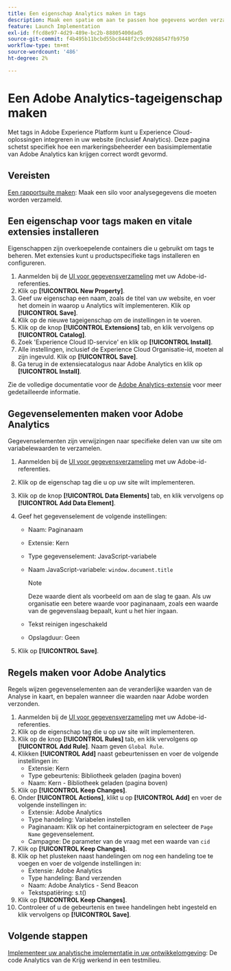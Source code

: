 ```yaml
---
title: Een eigenschap Analytics maken in tags
description: Maak een spatie om aan te passen hoe gegevens worden verzameld met tags.
feature: Launch Implementation
exl-id: ffcd8e97-4d29-489e-bc2b-88805400dad5
source-git-commit: f4b495b11bcbd55bc8448f2c9c09268547fb9750
workflow-type: tm+mt
source-wordcount: '486'
ht-degree: 2%

---
```


# Een Adobe Analytics-tageigenschap maken

Met tags in Adobe Experience Platform kunt u Experience Cloud-oplossingen integreren in uw website (inclusief Analytics). Deze pagina schetst specifiek hoe een markeringsbeheerder een basisimplementatie van Adobe Analytics kan krijgen correct wordt gevormd.

## Vereisten

[Een rapportsuite maken](/help/admin/c-manage-report-suites/c-new-report-suite/t-create-a-report-suite.md): Maak een silo voor analysegegevens die moeten worden verzameld.

## Een eigenschap voor tags maken en vitale extensies installeren

Eigenschappen zijn overkoepelende containers die u gebruikt om tags te beheren. Met extensies kunt u productspecifieke tags installeren en configureren.

1. Aanmelden bij de [UI voor gegevensverzameling](https://experience.adobe.com/data-collection) met uw Adobe-id-referenties.
1. Klik op **[!UICONTROL New Property]**.
1. Geef uw eigenschap een naam, zoals de titel van uw website, en voer het domein in waarop u Analytics wilt implementeren. Klik op **[!UICONTROL Save]**.
1. Klik op de nieuwe tageigenschap om de instellingen in te voeren.
1. Klik op de knop **[!UICONTROL Extensions]** tab, en klik vervolgens op **[!UICONTROL Catalog]**.
1. Zoek &#39;Experience Cloud ID-service&#39; en klik op **[!UICONTROL Install]**.
1. Alle instellingen, inclusief de Experience Cloud Organisatie-id, moeten al zijn ingevuld. Klik op **[!UICONTROL Save]**.
1. Ga terug in de extensiecatalogus naar Adobe Analytics en klik op **[!UICONTROL Install]**.

Zie de volledige documentatie voor de [Adobe Analytics-extensie](https://experienceleague.adobe.com/docs/experience-platform/tags/extensions/adobe/analytics/overview.html?lang=en) voor meer gedetailleerde informatie.

## Gegevenselementen maken voor Adobe Analytics

Gegevenselementen zijn verwijzingen naar specifieke delen van uw site om variabelewaarden te verzamelen.

1. Aanmelden bij de [UI voor gegevensverzameling](https://experience.adobe.com/data-collection) met uw Adobe-id-referenties.
1. Klik op de eigenschap tag die u op uw site wilt implementeren.
1. Klik op de knop **[!UICONTROL Data Elements]** tab, en klik vervolgens op **[!UICONTROL Add Data Element]**.
1. Geef het gegevenselement de volgende instellingen:

   * Naam: Paginanaam
   * Extensie: Kern
   * Type gegevenselement: JavaScript-variabele
   * Naam JavaScript-variabele: `window.document.title`

      >[!NOTE]
      >
      >Deze waarde dient als voorbeeld om aan de slag te gaan. Als uw organisatie een betere waarde voor paginanaam, zoals een waarde van de gegevenslaag bepaalt, kunt u het hier ingaan.
   * Tekst reinigen ingeschakeld
   * Opslagduur: Geen
1. Klik op **[!UICONTROL Save]**.

## Regels maken voor Adobe Analytics

Regels wijzen gegevenselementen aan de veranderlijke waarden van de Analyse in kaart, en bepalen wanneer die waarden naar Adobe worden verzonden.

1. Aanmelden bij de [UI voor gegevensverzameling](https://experience.adobe.com/data-collection) met uw Adobe-id-referenties.
1. Klik op de eigenschap tag die u op uw site wilt implementeren.
1. Klik op de knop **[!UICONTROL Rules]** tab, en klik vervolgens op **[!UICONTROL Add Rule]**. Naam geven `Global Rule`.
1. Klikken **[!UICONTROL Add]** naast gebeurtenissen en voer de volgende instellingen in:
   * Extensie: Kern
   * Type gebeurtenis: Bibliotheek geladen (pagina boven)
   * Naam: Kern - Bibliotheek geladen (pagina boven)
1. Klik op **[!UICONTROL Keep Changes]**.
1. Onder **[!UICONTROL Actions]**, klikt u op **[!UICONTROL Add]** en voer de volgende instellingen in:
   * Extensie: Adobe Analytics
   * Type handeling: Variabelen instellen
   * Paginanaam: Klik op het containerpictogram en selecteer de `Page Name` gegevenselement.
   * Campagne: De parameter van de vraag met een waarde van `cid`
1. Klik op **[!UICONTROL Keep Changes]**.
1. Klik op het plusteken naast handelingen om nog een handeling toe te voegen en voer de volgende instellingen in:
   * Extensie: Adobe Analytics
   * Type handeling: Band verzenden
   * Naam: Adobe Analytics - Send Beacon
   * Tekstspatiëring: s.t()
1. Klik op **[!UICONTROL Keep Changes]**.
1. Controleer of u de gebeurtenis en twee handelingen hebt ingesteld en klik vervolgens op **[!UICONTROL Save]**.

## Volgende stappen

[Implementeer uw analytische implementatie in uw ontwikkelomgeving](deploy-dev.md): De code Analytics van de Krijg werkend in een testmilieu.
